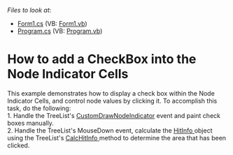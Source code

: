 <!-- default file list -->
*Files to look at*:

* [Form1.cs](./CS/WindowsApplication29/Form1.cs) (VB: [Form1.vb](./VB/WindowsApplication29/Form1.vb))
* [Program.cs](./CS/WindowsApplication29/Program.cs) (VB: [Program.vb](./VB/WindowsApplication29/Program.vb))
<!-- default file list end -->
# How to add a CheckBox into the Node Indicator Cells


<p>This example demonstrates how to display a check box within the Node Indicator Cells, and control node values by clicking it. To accomplish this task, do the following:<br />
1. Handle the TreeList's <a href="http://documentation.devexpress.com/#WindowsForms/DevExpressXtraTreeListTreeList_CustomDrawNodeIndicatortopic"><u>CustomDrawNodeIndicator</u></a> event and paint check boxes manually. <br />
2. Handle the TreeList's MouseDown event, calculate the <a href="http://documentation.devexpress.com/#WindowsForms/clsDevExpressXtraTreeListTreeListHitInfotopic"><u>HitInfo </u></a>object using the TreeList's <a href="http://documentation.devexpress.com/#WindowsForms/DevExpressXtraTreeListTreeList_CalcHitInfotopic"><u>CalcHitInfo </u></a>method to determine the area that has been clicked.</p>

<br/>


